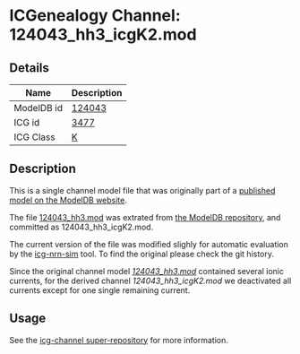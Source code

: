 # ICGenealogy Channel: 124043\_hh3\_icgK2.mod

## Details

Name | Description
---- | -----------
ModelDB id | [124043](http://senselab.med.yale.edu/ModelDB/ShowModel.cshtml?model=124043)
ICG id | [3477](http://icg.neurotheory.ox.ac.uk/channels/1/3477)
ICG Class | [K](http://icg.neurotheory.ox.ac.uk/channels/1)

## Description

This is a single channel model file that was originally part of a [published model on the ModelDB website](http://senselab.med.yale.edu/mModelDB/ShowModel.cshtml?model=124043).


The file [124043\_hh3.mod](124043_hh3_icgK2.mod) was extrated from [the ModelDB repository](http://senselab.med.yale.edu/ModelDB/ShowModel.cshtml?model=124043), and committed as 124043\_hh3\_icgK2.mod.

The current version of the file was modified slighly for automatic evaluation by the [icg-nrn-sim](https://github.com/icgenealogy/icg-nrn-sim) tool. To find the original please check the git history.

Since the original channel model *[124043\_hh3.mod](http://senselab.med.yale.edu/ModelDB/ShowModel.cshtml?model=124043)* contained several ionic currents, for the derived channel *124043\_hh3\_icgK2.mod* we deactivated all currents except for one single remaining current.


## Usage

See the [icg-channel super-repository](https://github.com/icgenealogy/icg-channels) for more information.